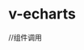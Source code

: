 # v-echarts
//组件调用
<template>
  <div class="box-flex">
    <div style="height:50%;width:33.33%">
      <!-- 
      chartsId="XXX" 设置eChats图的id
      :data="data" 传入显示数据 格式为 [{group:"",name:"",value:""},]
      type="bar" 柱形图
      showBackground:显示背景
      labelShow：显示数据数值
      labelPos="top" 数值显示在上边
      -->
      <VeCharts
        chartsId="tu1"
        :data="data1"
        type="bar"
        showBackground
        labelShow
        labelPos="top"
        :random="random1"
        class="eChart-box-full"
      />
    </div>
    <div style="height:50%;width:33.33%">
      <!-- 
      chartsId="XXX" 设置eChats图的id
      :data="data" 传入显示数据 格式为 [{group:"",name:"",value:""},]
      type="bar" 柱形图
      showBackground:显示背景
      yAxisNameShow 显示第一个y轴名称 yAxisName才能生效
      labelShow：显示数据数值
      :markLine="marker" 设置平均线
      labelPos="top" 数值显示在上边
      yAxisName="降水量" 设置y轴上的名称显示 
      -->
      <VeCharts
        chartsId="tu1213324"
        :data="data1"
        type="bar"
        showBackground
        yAxisNameShow
        labelShow
        :markLine="marker"
        labelPos="top"
        yAxisName="降水量"
        :random="random1"
        class="eChart-box-full"
      />
    </div>
    <div style="height:50%;width:33.33%">
      <!-- 
      chartsId="XXX" 设置eChats图的id
      :data="data" 传入显示数据 格式为 [{group:"",name:"",value:""},]
      :dataType="3" 三维数据会显示图例
      type="bar" 柱形图
      labelShow：显示数据数值
      labelPos="top" 数值显示在上边
      -->
      <VeCharts
        chartsId="tu32456"
        :data="data2"
        :dataType="3"
        type="bar"
        labelShow
        labelPos="top"
        :random="random2"
        class="eChart-box-full"
      />
    </div>
    <div style="height:50%;width:33.33%">
      <!-- 
      chartsId="XXX" 设置eChats图的id
      :data="data" 传入显示数据 格式为 [{group:"",name:"",value:""},]
      type="bar" 折线图
      isSmooth 设置为平滑曲线图
      labelShow：显示数据数值
      areaStyle 设置areaStyle 三维柱形图转为堆叠柱形图
      labelPos="top" 数值显示在上边
      -->
      <VeCharts
        chartsId="tu6114264"
        :data="data2"
        type="bar"
        isSmooth
        labelShow
        areaStyle
        labelPos="top"
        :random="random2"
        class="eChart-box-full"
      />
    </div>
    <div style="height:50%;width:33.33%">
      <!-- 
      chartsId="XXX" 设置eChats图的id
      :data="data" 传入显示数据 格式为 [{group:"",name:"",value:""},]
      chartsId="XXX" 设置eChats图的id  
      type="line" 折线图
      labelShow：显示数据数值
      :markLine="marker" 设置平均线
      labelPos="top" 数值显示在上边
      -->
      <VeCharts
        chartsId="tu1324543"
        :data="data1"
        type="line"
        labelShow
        :markLine="marker"
        labelPos="top"
        :random="random1"
        class="eChart-box-full"
      />
    </div>
    <div style="height:50%;width:33.33%">
      <!-- 
      chartsId="XXX" 设置eChats图的id
      :data="data" 传入显示数据 格式为 [{group:"",name:"",value:""},]
      type="line" 折线图
      isSmooth 设置为平滑曲线图
      labelShow：显示数据数值
      :markLine="marker" 设置平均线
      labelPos="top" 数值显示在上边
      -->
      <VeCharts
        chartsId="tu4353"
        :data="data1"
        type="line"
        isSmooth
        labelShow
        labelPos="top"
        :random="random1"
        class="eChart-box-full"
      />
    </div>
    <div style="height:50%;width:33.33%">
      <!-- 
      chartsId="XXX" 设置eChats图的id
      :data="data" 传入显示数据 格式为 [{group:"",name:"",value:""},]
      type="line" 折线图
      isSmooth 设置为平滑曲线图
      labelShow：显示数据数值
      areaStyle 设置面积图 针对line图有用
      :markLine="marker" 设置平均线
      labelPos="top" 数值显示在上边
      -->
      <VeCharts
        chartsId="tu43533345"
        :data="data1"
        type="line"
        isSmooth
        labelShow
        areaStyle
        labelPos="top"
        :random="random1"
        class="eChart-box-full"
      />
    </div>
    <div style="height:50%;width:33.33%">
      <!-- 
      chartsId="XXX" 设置eChats图的id
      :data="data" 传入显示数据 格式为 [{group:"",name:"",value:""},]
      type="line" 折线图
      isSmooth 设置为平滑曲线图
      labelShow：显示数据数值
      areaStyle 设置面积图 针对line图有用
      areaStyleColor="#f0f" 设置areaStyleColor为面积图添加自定义颜色
      :markLine="marker" 设置平均线
      labelPos="top" 数值显示在上边
      -->
      <VeCharts
        chartsId="tu4353255"
        :data="data1"
        type="line"
        isSmooth
        labelShow
        areaStyle
        areaStyleColor="#f0f"
        labelPos="top"
        :random="random1"
        class="eChart-box-full"
      />
    </div>
    <div style="height:50%;width:33.33%">
      <!-- 
      chartsId="XXX" 设置eChats图的id
      :data="data" 传入显示数据 格式为 [{group:"",name:"",value:""},]
      type="line" 折线图
      isSmooth 设置为平滑曲线图
      labelShow：显示数据数值
      :markLine="marker" 设置平均线
      labelPos="top" 数值显示在上边
      -->
      <VeCharts
        chartsId="tu43533435"
        :data="data2"
        type="line"
        isSmooth
        labelShow
        areaStyle
        labelPos="top"
        :random="random2"
        class="eChart-box-full"
      />
    </div>
    <div style="height:50%;width:33.33%">
      <!-- 
      chartsId="XXX" 设置eChats图的id
      :data="data" 传入显示数据 格式为 [{group:"",name:"",value:""},]
      :typeArr="['line', 'bar', 'bar']" 设置混合图形 折线图柱形图混和
      mixed 设置混合图形 typeArr和mixed必须同时设置才能生效
      :addYAxis="addYAxis" 设置第二条y轴的信息
      dataIndex data数组的索引 用于设置addYAxis数字
      type="line" 折线图
      isSmooth 设置为平滑曲线图
      labelShow：显示数据数值
      labelPos="top" 数值显示在上边
      -->
      <VeCharts
        chartsId="tu32435df"
        :data="data2"
        :typeArr="['line', 'bar', 'bar']"
        mixed
        :dataIndex="0"
        :addYAxis="addYAxis"
        isSmooth
        labelShow
        labelPos="top"
        :random="random2"
        class="eChart-box-full"
      />
    </div>
    <div style="height:50%;width:33.33%">
      <!-- 
      chartsId="XXX" 设置eChats图的id
      :data="data" 传入显示数据 格式为 [{group:"",name:"",value:""},]
      :typeArr="['line', 'bar', 'bar']" 设置混合图形 折线图柱形图混和
      mixed 设置混合图形 typeArr和mixed必须同时设置才能生效
      :addYAxis="addYAxis" 设置第二条y轴的信息
      dataIndex data数组的索引 用于设置addYAxis数字
      type="line" 折线图
      isSmooth 设置为平滑曲线图
      labelShow：显示数据数值
      labelPos="top" 数值显示在上边
      -->
      <VeCharts
        chartsId="tu324397778"
        :data="data3"
        :typeArr="['line', 'bar', 'bar']"
        mixed
        :dataIndex="0"
        yAxisNameShow
        yAxisName="降水量"
        :addYAxis="addYAxis"
        isSmooth
        labelShow
        labelPos="top"
        :random="random3"
        class="eChart-box-full"
      />
    </div>
    <div style="height:50%;width:33.33%">
      <!-- 
      chartsId="XXX" 设置eChats图的id
      :data="data" 传入显示数据 格式为 [{group:"",name:"",value:""},]
      stackType 设置半堆叠图 需要配合 dataIndex 如 dataIndex=1 第二项开始堆叠
      dataIndex data数组的索引 用于设置addYAxis数字
      type="line" 折线图
      isSmooth 设置为平滑曲线图
      labelShow：显示数据数值
      labelPos="top" 数值显示在上边
      -->
      <VeCharts
        chartsId="tu32435232435"
        :data="data2"
        type="bar"
        stackType
        :dataIndex="1"
        isSmooth
        labelShow
        labelPos="top"
        :random="random2"
        class="eChart-box-full"
      />
    </div>
    <div style="height:50%;width:33.33%">
      <!-- 
      chartsId="XXX" 设置eChats图的id
      :data="data" 传入显示数据 格式为 [{group:"",name:"",value:""},]
      type="bar" 柱形图
      horEChart 设置横向图表
      showBackground:显示背景
      labelShow：显示数据数值
      labelPos="top" 数值显示在上边
      -->
      <VeCharts
        chartsId="tu126315"
        :data="data1"
        type="bar"
        horEChart
        showBackground
        labelShow
        labelPos="right"
        :random="random1"
        class="eChart-box-full"
      />
    </div>
    <div style="height:50%;width:33.33%">
      <!-- 
      chartsId="XXX" 设置eChats图的id
      :data="data" 传入显示数据 格式为 [{group:"",name:"",value:""},]
      stackType 设置半堆叠图 需要配合 dataIndex 如 dataIndex=1 第二项开始堆叠
      dataIndex data数组的索引 用于设置addYAxis数字
      type="line" 折线图
      horEChart 设置横向图表
      isSmooth 设置为平滑曲线图
      labelShow：显示数据数值
      labelPos="top" 数值显示在上边
      -->
      <VeCharts
        chartsId="tu266322"
        :data="data2"
        type="bar"
        stackType
        horEChart
        :dataIndex="1"
        isSmooth
        labelShow
        labelPos="right"
        :random="random2"
        class="eChart-box-full"
      />
    </div>
    <div style="height:50%;width:33.33%">
      <!-- 
      chartsId="XXX" 设置eChats图的id
      :data="data" 传入显示数据 格式为 [{group:"",name:"",value:""},]
      type="pie" 饼图
      pieInRing="0" 设置为0是饼图
      labelShow：显示数据数值
      -->
      <VeCharts
        chartsId="tu26632232435"
        :data="data1"
        type="pie"
        labelShow
        pieInRing="0"
        :formatters="'{b|{b}}\n{c|{c}}'"
        :random="random1"
        class="eChart-box-full"
      />
    </div>
    <div style="height:50%;width:33.33%">
      <!-- 
      chartsId="XXX" 设置eChats图的id
      :data="data" 传入显示数据 格式为 [{group:"",name:"",value:""},]
      type="pie" 饼图
      pieInRing="0" pieInRing="0"数值不等于0是环形图
      labelShow：显示数据数值
      -->
      <VeCharts
        chartsId="tu2232435"
        :data="data1"
        type="pie"
        labelShow
        pieInRing="35%"
        :formatters="'{b|{b}}\n{c|{c}}'"
        :random="random1"
        class="eChart-box-full"
      />
    </div>
    <div style="height:50%;width:33.33%">
      <!-- 
      chartsId="XXX" 设置eChats图的id
      :data="data" 传入显示数据 格式为 [{group:"",name:"",value:""},]
      type="pie" 饼图
      pieInRing="0" pieInRing="0"数值不等于0是环形图
      labelShow：显示数据数值
      -->
      <VeCharts
        chartsId="tu236932435"
        :data="data1"
        type="pie"
        labelShow
        pieInRing="35%"
        legendBStyle="#f0f"
        :formatters="'{b|{b}}\n{c|{c}}'"
        :seriesItemStyle="seriesItemStyle"
        :random="random1"
        class="eChart-box-full"
      />
    </div>
  </div>
</template>

<script>
import VeCharts from "@/components/VeCharts";
export default {
  components: {
    VeCharts
  },
  data() {
    return {
      random1: 0,
      data1: [],
      random2: 0,
      data2: [],
      data3: [],
      random3: 0,
      addYAxis: {
        type: "value",
        name: "温度",
        min: 0,
        max: 45,
        interval: 5,
        axisLabel: {
          formatter: "{value} °C"
        }
      },
      seriesItemStyle: {
        borderRadius: 10,
        borderColor: "#fff",
        borderWidth: 2
      },
      marker: {
        silent: true,
        itemStyle: {
          color: "#f0f"
        },
        lineStyle: {
          color: "#f0f"
        },
        data: [
          {
            yAxis: 25
          }
        ]
      },
      labelObj: {
        rotate: 90,
        align: "left",
        verticalAlign: "middle",
        position: "insideBottom", 
        distance: 15,
        formatter: "{c}{name|{a}}",
        fontSize: 16,
        rich: {
          name: {}
        }
      }
    };
  },
  mounted() {
    this.data1 = [
      { name: "数据1", value: 25, group: "" },
      { name: "数据2", value: 20, group: "" },
      { name: "数据3", value: 45, group: "" },
      { name: "数据4", value: 35, group: "" },
      { name: "数据5", value: 30, group: "" },
      { name: "数据6", value: 15, group: "" }
    ];
    this.random1 = Math.random();

    this.data2 = [
      { name: "数据1", value: 25, group: "温度" },
      { name: "数据2", value: 20, group: "温度" },
      { name: "数据3", value: 45, group: "温度" },
      { name: "数据4", value: 35, group: "温度" },
      { name: "数据5", value: 30, group: "温度" },
      { name: "数据6", value: 15, group: "温度" },
      { name: "数据1", value: 10, group: "降水量" },
      { name: "数据2", value: 5, group: "降水量" },
      { name: "数据3", value: 22, group: "降水量" },
      { name: "数据4", value: 47, group: "降水量" },
      { name: "数据5", value: 71, group: "降水量" },
      { name: "数据6", value: 81, group: "降水量" },
      { name: "数据1", value: 3, group: "蒸发量" },
      { name: "数据2", value: 8, group: "蒸发量" },
      { name: "数据3", value: 10, group: "蒸发量" },
      { name: "数据4", value: 14, group: "蒸发量" },
      { name: "数据5", value: 16, group: "蒸发量" },
      { name: "数据6", value: 18, group: "蒸发量" }
    ];
    this.random2 = Math.random();

    this.data3 = [
      { name: "1月", value: 0, group: "温度" },
      { name: "2月", value: 8, group: "温度" },
      { name: "3月", value: 13, group: "温度" },
      { name: "4月", value: 15, group: "温度" },
      { name: "5月", value: 16, group: "温度" },
      { name: "6月", value: 22, group: "温度" },
      { name: "1月", value: 10, group: "降水量" },
      { name: "2月", value: 5, group: "降水量" },
      { name: "3月", value: 22, group: "降水量" },
      { name: "4月", value: 47, group: "降水量" },
      { name: "5月", value: 71, group: "降水量" },
      { name: "6月", value: 81, group: "降水量" }
    ];
    this.random3 = Math.random();
  },
  methods: {}
};
</script>

<style scoped>
.box-flex {
  display: flex;
  flex-wrap: wrap;
  height: 100%;
  width: 100%;
  overflow-y: auto;
  overflow-x: hidden;
}

/* 
.eChart-box-full 一般都是这样 
可以放在项目得公共样式里
*/
.eChart-box-full {
  width: 100%;
  height: 100%;
}
</style>
